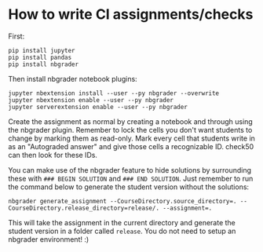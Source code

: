 # How to write CI assignments/checks

First:

```
pip install jupyter
pip install pandas
pip install nbgrader
```

Then install nbgrader notebook plugins:

```
jupyter nbextension install --user --py nbgrader --overwrite
jupyter nbextension enable --user --py nbgrader
jupyter serverextension enable --user --py nbgrader
```

Create the assignment as normal by creating a notebook and through using the nbgrader plugin. Remember to lock the cells you don't want students to change by marking them as read-only. Mark every cell that students write in as an "Autograded answer" and give those cells a recognizable ID. check50 can then look for these IDs.

You can make use of the nbgrader feature to hide solutions by surrounding these with `### BEGIN SOLUTION` and `### END SOLUTION`. Just remember to run the command below to generate the student version without the solutions:

```
nbgrader generate_assignment --CourseDirectory.source_directory=. --CourseDirectory.release_directory=release/. --assignment=.
```

This will take the assignment in the current directory and generate the student version in a folder called ```release```. You do not need to setup an nbgrader environment! :)
